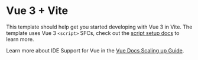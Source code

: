 # Vue 3 + Vite

This template should help get you started developing with Vue 3 in Vite. The template uses Vue 3 `<script>` SFCs, check out the [script setup docs](https://v3.vuejs.org/api/sfc-script-setup.html#sfc-script-setup) to learn more.

Learn more about IDE Support for Vue in the [Vue Docs Scaling up Guide](https://vuejs.org/guide/scaling-up/tooling.html#ide-support).
